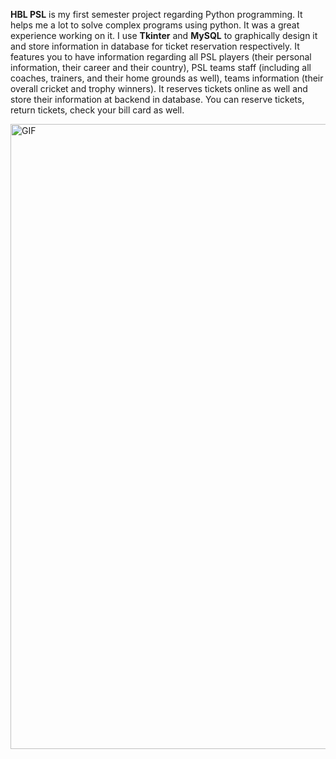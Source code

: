 <p> <b>HBL PSL</b> is my first semester project regarding Python programming. It helps me a lot to solve complex programs using python. It was a great experience working on it. I use <b>Tkinter</b> and <b>MySQL</b> to graphically design it and store information in database for ticket reservation respectively. It features you to have information regarding all PSL players (their personal information, their career and their country), PSL teams staff (including all coaches, trainers, and their home grounds as well), teams information (their overall cricket and trophy winners). It reserves tickets online as well and store their information at backend in database. You can reserve tickets, return tickets, check your bill card as well.</p>
<img alt="GIF" src="https://user-images.githubusercontent.com/87219816/131633058-4b5760b7-6469-40b3-9a35-68960a3256a2.jpg" width="1000"/>

